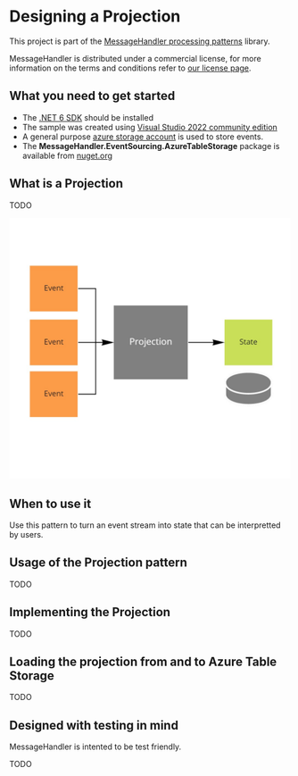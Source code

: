 # Designing a Projection

This project is part of the [MessageHandler processing patterns](https://www.messagehandler.net/patterns/) library.

MessageHandler is distributed under a commercial license, for more information on the terms and conditions refer to [our license page](https://www.messagehandler.net/license/).

## What you need to get started

- The [.NET 6 SDK](https://dotnet.microsoft.com/en-us/download) should be installed
- The sample was created using [Visual Studio 2022 community edition](https://visualstudio.microsoft.com/vs/)
- A general purpose [azure storage account](https://docs.microsoft.com/en-us/azure/storage/common/storage-account-create?tabs=azure-portal) is used to store events.
- The **MessageHandler.EventSourcing.AzureTableStorage** package is available from [nuget.org](https://www.nuget.org/packages/MessageHandler.EventSourcing.AzureTableStorage/)

## What is a Projection

TODO

![Projection](./img/projection.jpg)

## When to use it

Use this pattern to turn an event stream into state that can be interpretted by users.

## Usage of the Projection pattern

TODO

## Implementing the Projection

TODO

## Loading the projection from and to Azure Table Storage

TODO

## Designed with testing in mind

MessageHandler is intented to be test friendly.

TODO